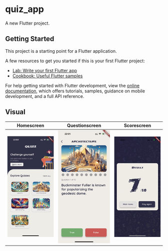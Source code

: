 # quiz_app

A new Flutter project.

## Getting Started

This project is a starting point for a Flutter application.

A few resources to get you started if this is your first Flutter project:

- [Lab: Write your first Flutter app](https://docs.flutter.dev/get-started/codelab)
- [Cookbook: Useful Flutter samples](https://docs.flutter.dev/cookbook)

For help getting started with Flutter development, view the
[online documentation](https://docs.flutter.dev/), which offers tutorials,
samples, guidance on mobile development, and a full API reference.

## Visual

| Homescreen                                        | Questionscreen                                            | Scorescreen                                         |
|---------------------------------------------------|-----------------------------------------------------------|-----------------------------------------------------|
| ![Home screen of QuizAPP](/assets/homescreen.jpg) | ![Question screen of QuizApp](/assets/questionscreen.jpg) | ![Score screen of QuizApp](/assets/scorescreen.jpg) |

